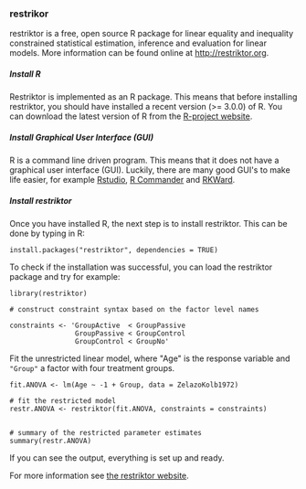 ### restrikor ###
restriktor is a free, open source R package for linear equality and inequality 
constrained statistical estimation, inference and evaluation for linear models. More 
information can be found online at http://restriktor.org.


##### Install R #####
Restriktor is implemented as an R package. This means that before installing
restriktor, you should have installed a recent version (>= 3.0.0) of R. You can
download the latest version of R from the
[R-project website](http://www.r-project.org).

##### Install Graphical User Interface (GUI) #####
R is a command line driven program. This means that it does not have a graphical
user interface (GUI). Luckily, there are many good GUI's to make life easier, for
example [Rstudio](http://rstudio.org), [R Commander](http://www.rcommander.com/)
and [RKWard](https://rkward.kde.org/).

##### Install restriktor #####
Once you have installed R, the next step is to install restriktor. This can be
done by typing in R:

`install.packages("restriktor", dependencies = TRUE)`

To check if the installation was successful, you can load the restriktor package
and try for example:

```
library(restriktor)

# construct constraint syntax based on the factor level names

constraints <- 'GroupActive  < GroupPassive
                GroupPassive < GroupControl
                GroupControl < GroupNo'
```

Fit the unrestricted linear model, where "Age" is the response
variable and `"Group"` a factor with four treatment groups.

`fit.ANOVA <- lm(Age ~ -1 + Group, data = ZelazoKolb1972)`

```
# fit the restricted model
restr.ANOVA <- restriktor(fit.ANOVA, constraints = constraints)


# summary of the restricted parameter estimates
summary(restr.ANOVA)
```

If you can see the output, everything is set up and ready.

For more information see [the restriktor website](http://restriktor.org).
